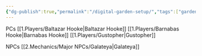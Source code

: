 ```yaml
---
{"dg-publish":true,"permalink":"/digital-garden-setup/","tags":["gardenEntry"]}
---
```


PCs
[[1.Players/Baltazar Hooke\|Baltazar Hooke]]
[[1.Players/Barnabas Hooke\|Barnabas Hooke]]
[[1.Players/Gustopher\|Gustopher]]

NPCs
[[2.Mechanics/Major NPCs/Galateya\|Galateya]]

